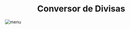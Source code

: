 <h1 align="center">Conversor de Divisas</h1>


![menu](https://github.com/user-attachments/assets/9132e2c5-f41b-4c4d-b46f-5f7ae56c6e59)
